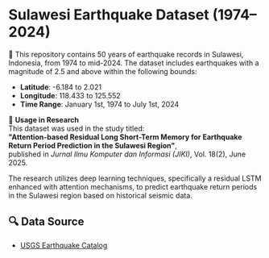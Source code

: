 # Sulawesi Earthquake Dataset (1974–2024)

📍 This repository contains 50 years of earthquake records in Sulawesi, Indonesia, from 1974 to mid-2024. The dataset includes earthquakes with a magnitude of 2.5 and above within the following bounds:

- **Latitude**: -6.184 to 2.021  
- **Longitude**: 118.433 to 125.552  
- **Time Range**: January 1st, 1974 to July 1st, 2024  

🧠 **Usage in Research**  
This dataset was used in the study titled:  
**"Attention-based Residual Long Short-Term Memory for Earthquake Return Period Prediction in the Sulawesi Region"**,  
published in *Jurnal Ilmu Komputer dan Informasi (JIKI)*, Vol. 18(2), June 2025.

The research utilizes deep learning techniques, specifically a residual LSTM enhanced with attention mechanisms, to predict earthquake return periods in the Sulawesi region based on historical seismic data.

## 🔍 Data Source
- [USGS Earthquake Catalog](https://earthquake.usgs.gov/)
